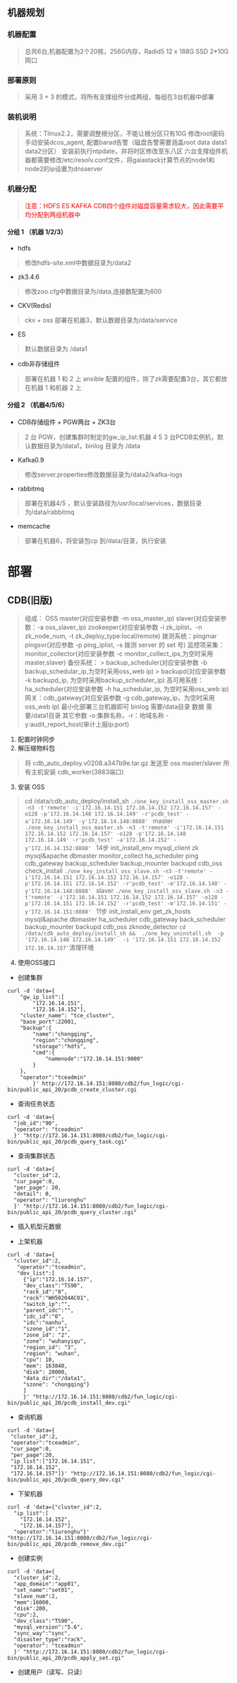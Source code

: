 ## 机器规划
### 机器配置
> 总共6台,机器配置为2个20核，256G内存，Radid5 12 x 188G SSD 2*10G网口
### 部署原则
> 采用 3 + 3 的模式，将所有支撑组件分成两组，每组在3台机器中部署
### 装机说明
> 系统：Tlinux2.2，需要调整根分区，不能让根分区只有10G
> 修改root密码
> 手动安装dcos_agent, 配置barad告警（磁盘告警需要涵盖root data data1 data2分区）
> 安装前执行ntpdate，并将时区修改至东八区
> 六台支撑组件机器都需要修改/etc/resolv.conf文件，将gaiastack计算节点的node1和node2的ip设置为dnsserver
### 机器分配
> <font color=red>注意：HDFS ES KAFKA CDB四个组件对磁盘容量需求较大，因此需要平均分配到两组机器中</font>
#### 分组 1 （机器 1/2/3）
- hdfs
> 修改hdfs-site.xml中数据目录为/data2
- zk3.4.6
> 修改zoo.cfg中数据目录为/data,连接数配置为600
- CKV(Redis)
> ckv + oss 部署在机器3，默认数据目录为/data/service
- ES
> 默认数据目录为 /data1
- cdb非存储组件
> 部署在机器 1 和 2 上
> ansible 配置的组件，除了zk需要配置3台，其它都放在机器 1 和机器 2 上

#### 分组 2 （机器4/5/6）
- CDB存储组件 + PGW两台 + ZK3台
> 2 台 PGW，创建集群时制定的gw_ip_list:机器 4 5
> 3 台PCDB实例机，默认数据目录为/data1，binlog 目录为 /data
- Kafka0.9
> 修改server.properties修改数据目录为/data2/kafka-logs
- rabbitmq
> 部署在机器4/5 ，默认安装路径为/usr/local/services，数据目录为/data/rabbitmq
- memcache
> 部署在机器6，将安装包cp 到/data/目录，执行安装

# 部署
## CDB(旧版)
> 组成：
  > OSS master(对应安装参数 -m oss_master_ip) slaver(对应安装参数：-a oss_slaver_ip)
  > zookeeper(对应安装参数 -i zk_iplist，-n zk_node_num, -t zk_deploy_type:local/remote)
  > 拨测系统：pingmar pingsvr(对应参数 -p ping_iplist, -s 拨测 server 的 set 号)
  > 监控项采集： monitor_collector(对应安装参数 -c monitor_collect_ips,为空时采用master,slaver)
  > 备份系统：
    > backup_scheduler(对应安装参数 -b backup_schedular_ip,为空时采用oss_web ip)
    > backupd(对应安装参数 -k backupd_ip, 为空时采用backup_scheduler_ip)
  > 高可用系统：ha_scheduler(对应安装参数 -h ha_schedular_ip, 为空时采用oss_web ip)
  > 网关：cdb_gateway(对应安装参数 -g cdb_gateway_ip，为空时采用oss_web ip)
  > 最小化部署三台机器即可
  > binlog 需要/data目录  数据 需要/data1目录
  > 其它参数 -o:集群名称，-r：地域名称 -y:audit_report_host(审计上报ip:port)
1. 配置时钟同步
2. 解压缩物料包 
  > 将 cdb_auto_deploy.v0208.a347b9e.tar.gz 发送至 oss master/slaver
  > 所有主机安装 cdb_worker(3883端口)
3. 安装 OSS
> cd /data/cdb_auto_deploy/install_sh
> `./one_key_install_oss_master.sh -n3 -t'remote' -i'172.16.14.151 172.16.14.152 172.16.14.157' -o128 -p'172.16.14.148 172.16.14.149' -r'pcdb_test' -a'172.16.14.149' -y'172.16.14.148:8888' ` master
> `./one_key_install_oss_master.sh -n3 -t'remote' -i'172.16.14.151 172.16.14.152 172.16.14.157' -o128 -p'172.16.14.148 172.16.14.149' -r'pcdb_test' -a'172.16.14.152' -y'172.16.14.152:8888' `
  > 14步
  > init_install_env mysql_client zk mysql&apache dbmaster monitor_collect ha_scheduler ping cdb_gateway backup_scheduler backup_mounter backupd cdb_oss check_install
>  `./one_key_install_oss_slave.sh -n3 -t'remote' -i'172.16.14.151 172.16.14.152 172.16.14.157' -o128 -p'172.16.14.151 172.16.14.152' -r'pcdb_test' -m'172.16.14.148' -y'172.16.14.148:8888' ` slaver
> `./one_key_install_oss_slave.sh -n3 -t'remote' -i'172.16.14.151 172.16.14.152 172.16.14.157' -o128 -p'172.16.14.151 172.16.14.152' -r'pcdb_test' -m'172.16.14.151' -y'172.16.14.151:8888' `
  > 11步
  > init_install_env get_zk_hosts mysql&apache dbmaster ha_scheduler cdb_gateway back_scheduler backup_mounter backupd cdb_oss zknode_detector
> `cd /data/cdb_auto_deploy/install_sh &&  ./one_key_uninstall.sh  -p '172.16.14.148 172.16.14.149'  -i '172.16.14.151 172.16.14.152 172.16.14.157'`清理环境

4. 使用OSS接口
  - 创建集群
```
curl -d 'data={
    "gw_ip_list":[
        "172.16.14.151",
        "172.16.14.152"],
    "cluster_name": "tce_cluster",
    "base_port":22001,
    "backup":{
        "name":"chongqing",
        "region":"chongqing",
        "storage":"hdfs",
        "cmd":{
            "namenode":"172.16.14.151:9000"
        }
    },
    "operator":"tceadmin"
        }' http://172.16.14.151:8080/cdb2/fun_logic/cgi-bin/public_api_20/pcdb_create_cluster.cgi
  ``` 
  - 查询任务状态
  ```
  curl -d 'data={
    "job_id":"90",
    "operator": "tceadmin"
    }' "http://172.16.14.151:8080/cdb2/fun_logic/cgi-bin/public_api_20/pcdb_query_task.cgi"
  ```
 - 查询集群状态
 ```
 curl -d 'data={
   "cluster_id":2, 
   "cur_page":0, 
   "per_page": 20, 
   "detail": 0, 
   "operator": "liuronghu"
   }' "http://172.16.14.151:8080/cdb2/fun_logic/cgi-bin/public_api_20/pcdb_query_cluster.cgi"
 ```
  - 插入机型元数据

  - 上架机器
```
curl -d 'data={
  "cluster_id":2,
   "operator":"tceadmin", 
   "dev_list":[
     {"ip":"172.16.14.157",
     "dev_class":"TS90",
     "rack_id":"0",
     "rack":"WH50204AC01",
     "switch_ip":"",
     "parent_idc":"",
     "idc_id":"0",
     "idc":"nanhu",
     "szone_id":"1",
     "zone_id": "2",
     "zone": "wuhanyiqu",
     "region_id": "3",
     "region": "wuhan",
     "cpu": 10,
     "mem": 163840,
     "disk": 20000,
     "data_dir":"/data1",
     "szone": "chongqing"}
     ]
     }' "http://172.16.14.151:8080/cdb2/fun_logic/cgi-bin/public_api_20/pcdb_install_dev.cgi"
```
- 查询机器
```
curl -d 'data={
 "cluster_id":2, 
 "operator":"tceadmin", 
 "cur_page":0, 
 "per_page":20, 
 "ip_list":["172.16.14.151",
 "172.16.14.152",
 "172.16.14.157"]}' "http://172.16.14.151:8080/cdb2/fun_logic/cgi-bin/public_api_20/pcdb_query_dev.cgi"
```
 - 下架机器
```
curl -d 'data={"cluster_id":2,
  "ip_list":[
    "172.16.14.152",
    "172.16.14.157"],
  "operator":"liuronghu"}' "http://172.16.14.151:8080/cdb2/fun_logic/cgi-bin/public_api_20/pcdb_remove_dev.cgi"
```
  - 创建实例
```
curl -d 'data={
  "cluster_id":2,
  "app_domain":"app01",
  "set_name":"set01",
  "slave_num":2,
  "mem":16000,
  "disk":200,
  "cpu":2,
  "dev_class":"TS90",
  "mysql_version":"5.6",
  "sync_way":"sync",
  "disaster_type":"rack", 
  "operator": "tceadmin"
  }' "http://172.16.14.151:8080/cdb2/fun_logic/cgi-bin/public_api_20/pcdb_apply_set.cgi"
```
  - 创建用户（读写、只读）